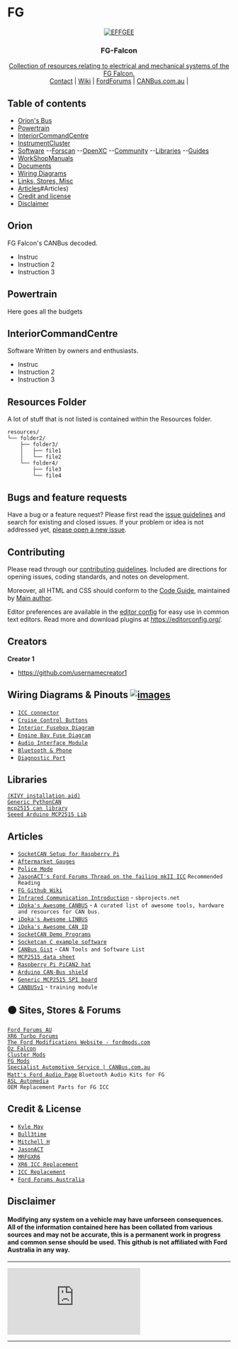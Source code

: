 # FG
<p align="center">
  <a href="https://canbus.com.au/">
    <img src="https://raw.githubusercontent.com/jakka351/FG-Falcon/master/resources/CANBUSCOMAUQUOTE_html_4af13c7f15bbb0da.png" alt="EFFGEE">
  </a>

  <h3 align="center">FG-Falcon</h3>

  <p align="center">
    <a href="https://github.com/jakka351/FG-Falcon/wiki">Collection of resources relating to electrical and mechanical systems of the FG Falcon.</a>
    <br>
    <a href="https://canbus.com.au">Contact</a> | 
    <a href="https://github.com/jakka351/fg-falcon/wiki">Wiki</a> | 
    <a href="https://fordforums.com.au/">FordForums</a> | 
    <a href="https://canbus.com.au/">CANBus.com.au</a> | 
  
  </p>
</p>


## Table of contents

- [Orion's Bus](#Orion)
- [Powertrain](#PowerTrain)
- [InteriorCommandCentre](#InteriorCommandCentre)
- [InstrumentCluster](#InstrumentCluster)
- [Software](#Software)
--[Forscan](#Forscan)
  --[OpenXC](#OpenXC)
  --[Community](#Community)
  --[Libraries](#Libraries)
  --[Guides](#Guides)
- [WorkShopManuals](#WorkShopManuals)
- [Documents](#Documents)
- [Wiring Diagrams]()
- [Links, Stores, Misc]()
- [Articles]()#Articles)
- [Credit and license](#Credit-and-license)
- [Disclaimer](#Disclaimer)

## Orion 

FG Falcon's CANBus decoded.

- Instruc
- Instruction 2
- Instruction 3

## Powertrain

Here goes all the budgets

## InteriorCommandCentre


Software Written by owners and enthusiasts. 

- Instruc
- Instruction 2
- Instruction 3


## Resources Folder

A lot of stuff that is not listed is contained within the Resources folder. 

```github.com/jakkka351/fg-falcon
resources/
└── folder2/
    ├── folder3/
    │   ├── file1
    │   └── file2
    └── folder4/
        ├── file3
        └── file4
```

## Bugs and feature requests

Have a bug or a feature request? Please first read the [issue guidelines](https://reponame/blob/master/CONTRIBUTING.md) and search for existing and closed issues. If your problem or idea is not addressed yet, [please open a new issue](https://reponame/issues/new).

## Contributing

Please read through our [contributing guidelines](https://reponame/blob/master/CONTRIBUTING.md). Included are directions for opening issues, coding standards, and notes on development.

Moreover, all HTML and CSS should conform to the [Code Guide](https://github.com/mdo/code-guide), maintained by [Main author](https://github.com/usernamemainauthor).

Editor preferences are available in the [editor config](https://reponame/blob/master/.editorconfig) for easy use in common text editors. Read more and download plugins at <https://editorconfig.org/>.

## Creators

**Creator 1**

- <https://github.com/usernamecreator1>

## Wiring Diagrams & Pinouts                  [![images](https://img.shields.io/badge/Ford-Forums-darkblue)](https://fordforums.com.au/) 
 - [`ICC connector`](https://github.com/jakka351/FG-Falcon/wiki/Interior-Command-Centre)    
 - [`Cruise Control Buttons`](https://github.com/jakka351/FG-Falcon/wiki/Cruise-Control)  
 - [`Interior Fusebox Diagram`](https://github.com/jakka351/FG-Falcon/wiki/Interior-Fuse-Pinout)
 - [`Engine Bay Fuse Diagram`](https://github.com/jakka351/FG-Falcon/wiki/Engine-Bay-Fuse-Pinout)  
 - [`Audio Interface Module`](https://github.com/jakka351/FG-Falcon/wiki/Audio-Interface-Module)   
 - [`Bluetooth & Phone`](https://github.com/jakka351/FG-Falcon/wiki/Bluetooth)  
 - [`Diagnostic Port`](https://github.com/jakka351/FG-Falcon/wiki/Diagnostic-Port)  
   

## Libraries  
  [`(KIVY installation aid)`](https://github.com/techcoder20/RPI-Kivy-Installer)    
  [`Generic PythonCAN`](https://github.com/jakka351/FG-Falcon/tree/master/resources/software/pythoncan)   
  [`mcp2515 can library`](https://github.com/jakka351/FG-Falcon/tree/master/resources/software/arduino/MCP2515)   
  [`Seeed Arduino MCP2515 Lib`](https://github.com/Seeed-Studio/Seeed_Arduino_CAN)     
  
## Articles  
 - [`SocketCAN Setup for Raspberry Pi`](https://github.com/jakka351/FG-Falcon/wiki/Socketcan-Setup-Raspberry-Pi)
 - [`Aftermarket Gauges`](https://github.com/jakka351/FG-Falcon/wiki/Installing-Aftermarket-Gauges-in-vehicles-that-transmit-sensor-data-over-CAN)
 - [`Police Mode`](https://github.com/jakka351/FG-Falcon/wiki/Police-Mode)
 - [`JasonACT's Ford Forums Thread on the failing mkII ICC`](https://www.fordforums.com.au/showthread.php?t=11479908&page=15)  `Recommended Reading`
 - [`FG Github Wiki`](https://github.com/jakka351/FG-Falcon/wiki)   
 - [`Infrared Communication Introduction`](https://www.sbprojects.net/knowledge/ir/) - `sbprojects.net`
 - [`iDoka's Awesome CANBUS`](https://github.com/iDoka/awesome-canbus) - `A curated list of awesome tools, hardware and resources for CAN bus.` 
 - [`iDoka's Awesome LINBUS`](https://github.com/iDoka/awesome-linbus)
 - [`iDoka's Awesome CAN ID`](https://github.com/iDoka/awesome-automotive-can-id)
 - [`SocketCAN Demo Programs`](https://github.com/zhanglongqi/socketcan-demo)
 - [`Socketcan C example software`](https://github.com/craigpeacock/CAN-Examples)
 - [`CANBus Gist`](https://gist.github.com/jackm/f33d6e3a023bfcc680ec3bfa7076e696) - `CAN Tools and Software List `
 - [`MCP2515 data sheet`](https://ww1.microchip.com/downloads/en/DeviceDoc/MCP2515-Stand-Alone-CAN-Controller-with-SPI-20001801J.pdf)
 - [`Raspberry Pi PiCAN2 hat`](https://www.elektormagazine.com/news/pican-2-can-bus-board-for-raspberry-pi)    
 - [`Arduino CAN-Bus shield`](https://wiki.seeedstudio.com/CAN-BUS_Shield_V2.0/)  
 - [`Generic MCP2515 SPI board`](https://canbus.com.au/store-7/?model_number=mcp2515-sas)      
 - [`CANBUSv1`](https://github.com/DefinitiveDiagnosis-hub/CANBUSv1) - `training module `   
  
   

## 🟠 Sites, Stores & Forums
 [`Ford Forums AU`](https://fordforums.com.au/)   
 [`XR6 Turbo Forums`](https://www.fordxr6turbo.com/)  
 [`The Ford Modifications Website - fordmods.com`](https://fordmods.com)    
 [`Oz Falcon`](https://http://www.ozfalcon.com.au/)  
 [`Cluster Mods`](http://clustermods.com/index.php)    
 [`FG Mods`](https://fgmods.com.au/)  
 [`Specialist Automotive Service | CANBus.com.au`](https://canbus.com.au/)      
 [`Matt's Ford Audio Page`](https://www.facebook.com/fordaudio)   `Bluetooth Audio Kits for FG`      
 [`ASL Automedia`](https://www.aslautomedia.com.au/)     
    ` OEM Replacement Parts for FG ICC  `  
## Credit & License 
 - [`Kyle May`](https://www.kylemay.net.au/)   
 - [`Bull3time`](https://github.com/Bull3time)  
 - [`Mitchell H`](https://fordforums.com.au/member.php?u=2315299)
 - [`JasonACT`](https://www.fordforums.com.au/member.php?u=2479267)  
 - [`MRFGXR6`](http://fordforums.com.au/member.php?u=25234)  
 - [`XR6 ICC Replacement`](https://fordforums.com.au/showthread.php?t=11475851)    
 - [`ICC Replacement`](https://fordforums.com.au/showthread.php?p=6521457#post6521457)  
 - [`Ford Forums Australia`](https://fordforums.com.au)      
  
## Disclaimer 
#### Modifying any system on a vehicle may have unforseen consequences. All of the information contained here has been collated from various sources and may not be  accurate, this is a permanent work in progress and common sense should be used. This github is not affiliated with Ford Australia in any way.

***
[![image](https://canbus.com.au/tiki-download_file.php?display&fileId=48)](https://canbus.com.au)

***
